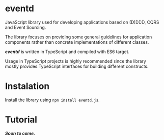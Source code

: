 # eventd

JavaScript library used for developing applications based on (D)DDD, CQRS and Event Sourcing.

The library focuses on providing some general guidelines for application components rather than
concrete implementations of different classes.

***eventd*** is written in TypeScript and compiled with ES6 target.

Usage in TypeScript projects is highly recommended since the library mostly provides TypeScript interfaces
for building different constructs.

# Instalation

Install the library using `npm install eventd.js`.

# Tutorial

***Soon to come.***
